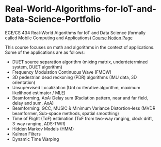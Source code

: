 # Real-World-Algorithms-for-IoT-and-Data-Science-Portfolio

ECE/CS 434 Real-World Algorithms for IoT and Data Science (formally called Mobile Computing and Applications) [Course Notion Page](https://rrc-uiuc.notion.site/Real-World-Algorithms-for-IoT-and-Data-Science-74d8f612f74a4c1689760dafa31ef93d)


This course focuses on math and algorithms in the context of applications. Some of the applications are as follows:
- DUET source separation algorithm (mixing matrix, underdetermined system, DUET algorithm)
- Frequency Modulation Continuous Wave (FMCW)
- 3D pedestrian dead reckoning (PDR) algorithms (IMU data, 3D orientation)
- Unsupervised Localization (UnLoc iterative algorithm, maximum likelihood estimator / MLE)
- Beamforming, AoA: Delay sum (Radiation pattern, near and  far field, delay and sum, AoA)
- Beamforming: GCC, MUSIC & Minimum Variance Distortion-less (MVDR beamformer, Sub-space methods, spatial smoothing)
- Time of Flight (ToF) estimation (ToF from two-way ranging, clock drift,  3-way ranging, ADS-TWR)
- Hidden Markov Models (HMM)
- Kalman Filters
- Dynamic Time Warping
